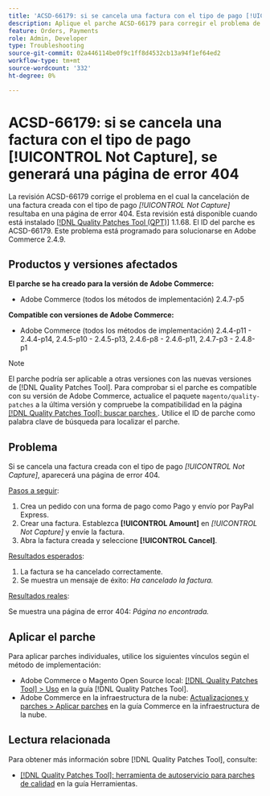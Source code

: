 ```yaml
---
title: 'ACSD-66179: si se cancela una factura con el tipo de pago [!UICONTROL Not Capture], se generará una página de error 404'
description: Aplique el parche ACSD-66179 para corregir el problema de Adobe Commerce en el que la cancelación de una factura con el tipo de pago [!UICONTROL Not Capture] provocó una página de error 404.
feature: Orders, Payments
role: Admin, Developer
type: Troubleshooting
source-git-commit: 02a446114be0f9c1ff8d4532cb13a94f1ef64ed2
workflow-type: tm+mt
source-wordcount: '332'
ht-degree: 0%

---
```



# ACSD-66179: si se cancela una factura con el tipo de pago [!UICONTROL Not Capture], se generará una página de error 404

La revisión ACSD-66179 corrige el problema en el cual la cancelación de una factura creada con el tipo de pago *[!UICONTROL Not Capture]* resultaba en una página de error 404. Esta revisión está disponible cuando está instalado [[!DNL Quality Patches Tool (QPT)]](/help/tools/quality-patches-tool/quality-patches-tool-to-self-serve-quality-patches.md) 1.1.68. El ID del parche es ACSD-66179. Este problema está programado para solucionarse en Adobe Commerce 2.4.9.

## Productos y versiones afectados

**El parche se ha creado para la versión de Adobe Commerce:**

* Adobe Commerce (todos los métodos de implementación) 2.4.7-p5

**Compatible con versiones de Adobe Commerce:**

* Adobe Commerce (todos los métodos de implementación) 2.4.4-p11 - 2.4.4-p14, 2.4.5-p10 - 2.4.5-p13, 2.4.6-p8 - 2.4.6-p11, 2.4.7-p3 - 2.4.8-p1

>[!NOTE]
>
>El parche podría ser aplicable a otras versiones con las nuevas versiones de [!DNL Quality Patches Tool]. Para comprobar si el parche es compatible con su versión de Adobe Commerce, actualice el paquete `magento/quality-patches` a la última versión y compruebe la compatibilidad en la página [[!DNL Quality Patches Tool]: buscar parches ](https://experienceleague.adobe.com/tools/commerce-quality-patches/index.html?lang=es). Utilice el ID de parche como palabra clave de búsqueda para localizar el parche.

## Problema

Si se cancela una factura creada con el tipo de pago *[!UICONTROL Not Capture]*, aparecerá una página de error 404.

<u>Pasos a seguir</u>:

1. Crea un pedido con una forma de pago como Pago y envío por PayPal Express.
1. Crear una factura. Establezca **[!UICONTROL Amount]** en *[!UICONTROL Not Capture]* y envíe la factura.
1. Abra la factura creada y seleccione **[!UICONTROL Cancel]**.

<u>Resultados esperados</u>:

1. La factura se ha cancelado correctamente.
1. Se muestra un mensaje de éxito: *Ha cancelado la factura.*

<u>Resultados reales</u>:

Se muestra una página de error 404: *Página no encontrada.*

## Aplicar el parche

Para aplicar parches individuales, utilice los siguientes vínculos según el método de implementación:

* Adobe Commerce o Magento Open Source local: [[!DNL Quality Patches Tool] > Uso](/help/tools/quality-patches-tool/usage.md) en la guía [!DNL Quality Patches Tool].
* Adobe Commerce en la infraestructura de la nube: [Actualizaciones y parches > Aplicar parches](https://experienceleague.adobe.com/docs/commerce-cloud-service/user-guide/develop/upgrade/apply-patches.html?lang=es) en la guía Commerce en la infraestructura de la nube.

## Lectura relacionada

Para obtener más información sobre [!DNL Quality Patches Tool], consulte:

* [[!DNL Quality Patches Tool]: herramienta de autoservicio para parches de calidad](/help/tools/quality-patches-tool/quality-patches-tool-to-self-serve-quality-patches.md) en la guía Herramientas.

